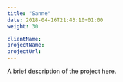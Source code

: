```yaml
---
title: "Sanne"
date: 2018-04-16T21:43:10+01:00
weight: 30

clientName:
projectName:
projectUrl:
---
```


A brief description of the project here.
